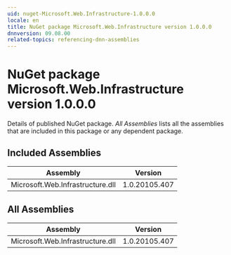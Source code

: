 ```yaml
---
uid: nuget-Microsoft.Web.Infrastructure-1.0.0.0
locale: en
title: NuGet package Microsoft.Web.Infrastructure version 1.0.0.0
dnnversion: 09.08.00
related-topics: referencing-dnn-assemblies
---
```


# NuGet package Microsoft.Web.Infrastructure version 1.0.0.0
Details of published NuGet package.
*All Assemblies* lists all the assemblies that are included in this package or any dependent package.

## Included Assemblies

|Assembly|Version|
|---|---|
|Microsoft.Web.Infrastructure.dll|1.0.20105.407|

## All Assemblies

|Assembly|Version|
|---|---|
|Microsoft.Web.Infrastructure.dll|1.0.20105.407|

